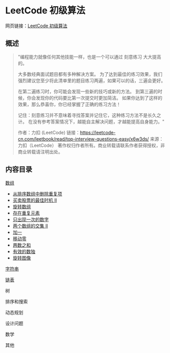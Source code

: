 # LeetCode 初级算法

网页链接：[LeetCode 初级算法](https://leetcode-cn.com/leetbook/read/top-interview-questions-easy/x6w3ds/)



## 概述

> "编程能力就像任何其他技能一样，也是一个可以通过 刻意练习 大大提高的。
>
> 大多数经典面试题目都有多种解决方案。 为了达到最佳的练习效果，我们强烈建议您至少将此清单里的题目练习两遍，如果可以的话，三遍会更好。
>
> 在第二遍练习时，你可能会发现一些新的技巧或新的方法。 到第三遍的时候，你会发现你的代码要比第一次提交时更加简洁。 如果你达到了这样的效果，那么恭喜你，你已经掌握了正确的练习方法！
>
> 记住：刻意练习并不意味着寻找答案并记住它，这种练习方法不是长久之计。 在没有参考答案情况下，越能自主解决问题，才越能提高自身能力。"
>
> 作者：力扣 (LeetCode)
> 链接：https://leetcode-cn.com/leetbook/read/top-interview-questions-easy/x6w3ds/
> 来源：力扣（LeetCode）
> 著作权归作者所有。商业转载请联系作者获得授权，非商业转载请注明出处。



## 内容目录

[数组](https://github.com/SLEEPYDOG77/LeetCode-Notes/tree/develop/Primary/1_Array)

- [从排序数组中删除重复项](https://github.com/SLEEPYDOG77/LeetCode-Notes/blob/develop/Primary/1_Array/notes/1_%E4%BB%8E%E6%8E%92%E5%BA%8F%E6%95%B0%E7%BB%84%E4%B8%AD%E5%88%A0%E9%99%A4%E9%87%8D%E5%A4%8D%E9%A1%B9.md)
- [买卖股票的最佳时机 II](https://github.com/SLEEPYDOG77/LeetCode-Notes/blob/develop/Primary/1_Array/notes/2_%E4%B9%B0%E5%8D%96%E8%82%A1%E7%A5%A8%E7%9A%84%E6%9C%80%E4%BD%B3%E6%97%B6%E6%9C%BA%202.md)
- [旋转数组](https://github.com/SLEEPYDOG77/LeetCode-Notes/blob/develop/Primary/1_Array/notes/3_%E6%97%8B%E8%BD%AC%E6%95%B0%E7%BB%84.md)
- [存在重复元素](https://github.com/SLEEPYDOG77/LeetCode-Notes/blob/develop/Primary/1_Array/notes/4_%E5%AD%98%E5%9C%A8%E9%87%8D%E5%A4%8D.md)
- [只出现一次的数字](https://github.com/SLEEPYDOG77/LeetCode-Notes/blob/develop/Primary/1_Array/notes/5_%E5%8F%AA%E5%87%BA%E7%8E%B0%E4%B8%80%E6%AC%A1%E7%9A%84%E6%95%B0%E5%AD%97.md)
- [两个数组的交集 II](https://github.com/SLEEPYDOG77/LeetCode-Notes/blob/develop/Primary/1_Array/notes/6_%E4%B8%A4%E4%B8%AA%E6%95%B0%E7%BB%84%E7%9A%84%E4%BA%A4%E9%9B%86%202.md)
- [加一](https://github.com/SLEEPYDOG77/LeetCode-Notes/blob/develop/Primary/1_Array/notes/7_%E5%8A%A0%E4%B8%80.md)
- [移动零](https://github.com/SLEEPYDOG77/LeetCode-Notes/blob/develop/Primary/1_Array/notes/8_%E7%A7%BB%E5%8A%A8%E9%9B%B6.md)
- [两数之和](https://github.com/SLEEPYDOG77/LeetCode-Notes/blob/develop/Primary/1_Array/notes/9_%E4%B8%A4%E6%95%B0%E4%B9%8B%E5%92%8C.md)
- [有效的数独](https://github.com/SLEEPYDOG77/LeetCode-Notes/blob/develop/Primary/1_Array/notes/10_%E6%9C%89%E6%95%88%E7%9A%84%E6%95%B0%E7%8B%AC.md)
- [旋转图像](https://github.com/SLEEPYDOG77/LeetCode-Notes/blob/develop/Primary/1_Array/notes/11_%E6%97%8B%E8%BD%AC%E5%9B%BE%E5%83%8F.md)

[字符串](https://github.com/SLEEPYDOG77/LeetCode-Notes/tree/develop/Primary/2_String)

[链表](https://github.com/SLEEPYDOG77/LeetCode-Notes/tree/develop/Primary/3_LinkList)

树

排序和搜索

动态规划

设计问题

数学

其他

